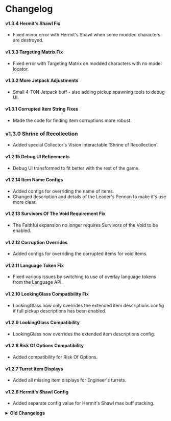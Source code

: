 # Changelog

#### v1.3.4 Hermit's Shawl Fix
- Fixed minor error with Hermit's Shawl when some modded characters are destroyed.

#### v1.3.3 Targeting Matrix Fix
- Fixed error with Targeting Matrix on modded characters with no model locator.

#### v1.3.2 More Jetpack Adjustments
- Small 4-T0N Jetpack buff - also adding pickup spawning tools to debug UI.

#### v1.3.1 Corrupted Item String Fixes
- Made the code for finding item corruptions more robust.

### v1.3.0 Shrine of Recollection
- Added special Collector's Vision interactable 'Shrine of Recollection'.

#### v1.2.15 Debug UI Refinements
- Debug UI transformed to fit better with the rest of the game.

#### v1.2.14 Item Name Configs
- Added configs for overriding the name of items.
- Changed description and details of the Leader's Pennon to make it's use more clear.

#### v1.2.13 Survivors Of The Void Requirement Fix
- The Faithful expansion no longer requires Survivors of the Void to be enabled.

#### v1.2.12 Corruption Overrides
- Added configs for overriding the corrupted items for void items.

#### v1.2.11 Language Token Fix
- Fixed various issues by switching to use of overlay language tokens from the Language API.

#### v1.2.10 LookingGlass Compatibility Fix
- LookingGlass now only overrides the extended item descriptions config if full pickup descriptions has been enabled.

#### v1.2.9 LookingGlass Compatibility
- LookingGlass now overrides the extended item descriptions config.

#### v1.2.8 Risk Of Options Compatibility
- Added compatibility for Risk Of Options.

#### v1.2.7 Turret Item Displays
- Added all missing item displays for Engineer's turrets.

#### v1.2.6 Hermit's Shawl Config
- Added separate config value for Hermit's Shawl max buff stacking.

<details><summary><strong>Old Changelogs</strong></summary>

#### v1.2.5 Jetpack Changes
- Made 4-T0N Jetpack stronger over a shorter duration.
- Decreased fuel time from 4s -> 3s.
- Decreased fuel time stacking from 2s -> 1.5s.
- Decreased recharge time from 12s -> 8s.
- 4-T0N Jetpack is now affected by jump power inceasing items.

#### v1.2.4 Noxious Slimes Blight
- Noxious Slimes now has a small chance to blight enemies on hit.

#### v1.2.3 Balance Changes
- Decreased Longshot Geode's range condition from 50m -> 40m.
- Increased Leader's Pennon radius stacking from 5m -> 7.5m.
- Increased Melting Warbler's jump height bonus from 1m -> 2m.
- Vengeance buff from Vengeful Toaster is no longer removed by DoTs.
- Please note that balance changes require a config reset to apply (or manual config adjustment).

#### v1.2.2 Hermit's Shawl No Longer Debug Only
- Fixed Hermit's Shawl being left as debug only - oops.

#### v1.2.1 All Item Configs
- Added override configs for all items - Allows disabling all items, disabling all item displays and enabling extended pickup descriptions for all items with one simple config change.

### v1.2.0 Hermit's Shawl
- Added the Hermit's Shawl item.

#### v1.1.6 Fixed Rogue Config Entries
- Fixed rogue config entries for debug items (delete old config to clean).

#### v1.1.5 Debug Spawning Improvements
- The debug spawn menu now allows you to spawn elites.
- The debug spawn menu now allows you to modify the power of the characters you spawn.

#### v1.1.4 Targeting Matrix Target Blacklist
- Targeting Matrix can no longer target Healing Cores.

#### v1.1.3 Adjusted Randomized Stats
- Leader's Pennon, Copper Gear and Brass Screws buff durations no longer get randomized in the randomizer mode.
- Leader's Pennon hidden regen multiplicative buff no longer gets randomized in the randomizer mode.

#### v1.1.2 Fixed Target Matrix Lag On Death
- Fixed NRE errors that sometimes occurred when dying with the Target Matrix.

#### v1.1.1 Targeting Matrix Animation
- Added animation for Targeting Matrix activation/deactivation.

### v1.1.0 Finalized Targeting Matrix
- Finalized adjustments for Targeting Matrix.

#### v1.0.21 Targeting Matrix
- Added the Targeting Matrix item.
- Added unique visual effect for Leader's Pennon.
- Fixed some minor config issues.

#### v1.0.20 Changelog
- Improved mod changelog.

#### v1.0.19 Item Randomizer
- Added option to randomize the stats of all items added by this mod (disabled by default).
- Fixed Leader's Pennon radius indicator staying when the player owning it dies.
- Fixed lots of problems when some players in a multiplayer lobby have godmode enabled while the others do not.

#### v1.0.18 Config Passing
- The host's config now gets passed to clients who use it while in the host's game.

#### v1.0.17 Readme Amendment
- Fixed inconsistency in Readme.

#### v1.0.16 Melting Warbler and Collector's Vision Customisation
- The Melting Warbler and Collector's Vision items can now be customised in the config.

#### v1.0.15 Longshot Geode and Leader's Pennon Customisation
- The Longshot Geode and Leader's Pennon items can now be customised in the config.

#### v1.0.14 Alternate Item Pickup Descriptions
- Added alternate item pickup descriptions for item adjustments that cause the original descriptions to be inaccurate.

#### v1.0.13 Hastening Greave and Cauterizing Greave Customisation
- The Hastening Greave and Cauterizing Greave items can now be customised in the config.

#### v1.0.12 Item Placements
- Changed Faithful item placements to have them appear in their proper positions in the logbook and command menus.

#### v1.0.11 Noxious Slimes Customisation
- The Noxious Slimes item can now be adjusted in the config.

#### v1.0.10 Vengeful Toaster, Second Hand and 4-T0N Jetpack Refinements
- Adjusted 4-T0N Jetpack to make it 'bouncier'.
- The Vengeful Toaster, Second Hand and 4-T0N Jetpack items can now be customised in the config.

#### v1.0.9 Copper Gear and Brass Screw Refinements
- Fixed issue with the Copper Gear and Brass Screw sometimes not providing their buffs to the player within the teleporter zone.
- The Copper Gear and Brass Screw items can now be customised in the config.

#### v1.0.8 Spacious Umbrella and Drowned Visage Customisation
- The Spacious Umbrella and Drowned Visage items can now be customised in the config.

#### v1.0.7 Toggleable Expansion
- Added Faithful content into its own expansion that can be enabled and disabled in the lobby.

#### v1.0.6 BepInEx Config
- Replaced config text file with BepInEx config.

#### v1.0.5 Warbanner Visual Effect Fix
- Fixed the warbanner temporary visual effect getting yeeted, oops.

#### v1.0.4 Modded Spawn Card Conflicts
- Fixed errors with debugging tools when modded spawn cards are created.

#### v1.0.3 Readme Swap
- Fixed the readme for the store page.

#### v1.0.2 Version Mismatch
- Fixed minor version mismatch issue.

#### v1.0.1 Oopsies
- Forgor smth...

#### v1.0.0 Release
- Praying I didn't forget anything...

</details>